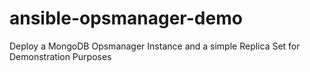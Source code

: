 # ansible-opsmanager-demo
Deploy a MongoDB Opsmanager Instance and a simple Replica Set for Demonstration Purposes
